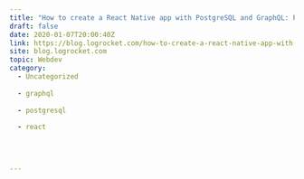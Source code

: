 ```yaml
---
title: "How to create a React Native app with PostgreSQL and GraphQL: Part 2"
draft: false
date: 2020-01-07T20:00:40Z
link: https://blog.logrocket.com/how-to-create-a-react-native-app-with-postgresql-and-graphql-part-2/?utm_medium=RSS&utm_source=hune
site: blog.logrocket.com
topic: Webdev
category:
  - Uncategorized
  
  - graphql
  
  - postgresql
  
  - react
  
   
  

---
```

